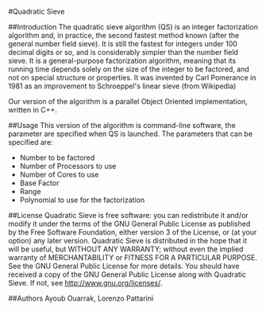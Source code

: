 #Quadratic Sieve

##Introduction
The quadratic sieve algorithm (QS) is an integer factorization algorithm and, in practice, the second fastest method known (after the general number field sieve). It is still the fastest for integers under 100 decimal digits or so, and is considerably simpler than the number field sieve. It is a general-purpose factorization algorithm, meaning that its running time depends solely on the size of the integer to be factored, and not on special structure or properties. It was invented by Carl Pomerance in 1981 as an improvement to Schroeppel's linear sieve (from Wikipedia)
     
Our version of the algorithm is a parallel Object Oriented implementation, written in C++. 

##Usage
This version of the algorithm is command-line software, the parameter are specified when QS is launched.
The parameters that can be specified are:
* Number to be factored
* Number of Processors to use
* Number of Cores to use
* Base Factor 
* Range
* Polynomial to use for the factorization
 

##License
Quadratic Sieve is free software: you can redistribute it and/or modify it under the terms of 
the GNU General Public License as published by the Free Software Foundation, either 
version 3 of the License, or (at your option) any later version. Quadratic Sieve is distributed 
in the hope that it will be useful, but WITHOUT ANY WARRANTY; without even the implied 
warranty of MERCHANTABILITY or FITNESS FOR A PARTICULAR PURPOSE. See the GNU General 
Public License for more details. You should have received a copy of the GNU General 
Public License along with Quadratic Sieve. If not, see http://www.gnu.org/licenses/.
    
##Authors
Ayoub Ouarrak,
Lorenzo Pattarini

